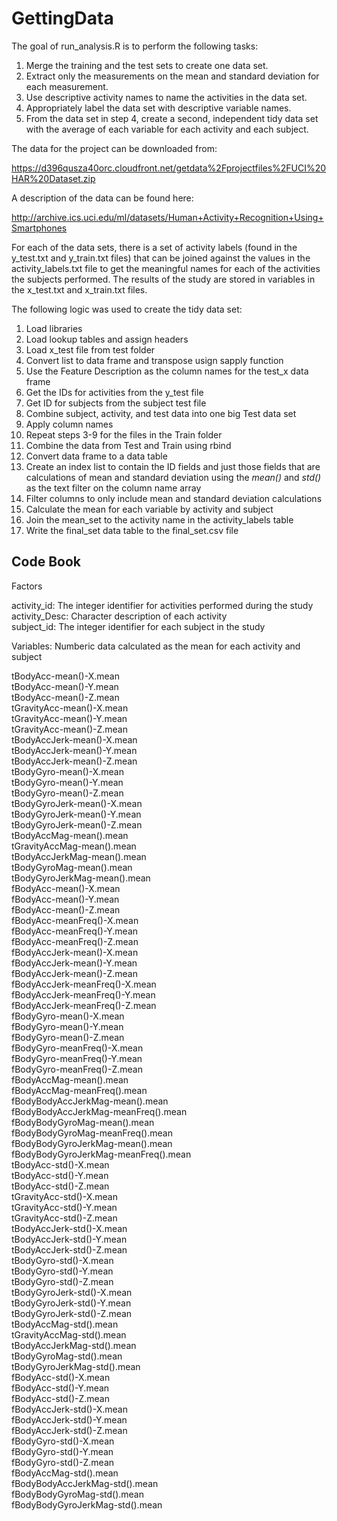 GettingData
===========
The goal of run_analysis.R is to perform the following tasks: <p>
1. Merge the training and the test sets to create one data set. <br>
2. Extract only the measurements on the mean and standard deviation for each measurement. <br>
3. Use descriptive activity names to name the activities in the data set. <br>
4. Appropriately label the data set with descriptive variable names. <br>
5. From the data set in step 4, create a second, independent tidy data set with the average of each variable for each activity and each subject. <p>
 
The data for the project can be downloaded from:<p>

https://d396qusza40orc.cloudfront.net/getdata%2Fprojectfiles%2FUCI%20HAR%20Dataset.zip <p>

A description of the data can be found here:<p>

http://archive.ics.uci.edu/ml/datasets/Human+Activity+Recognition+Using+Smartphones<p>

For each of the data sets, there is a set of activity labels (found in the y_test.txt and y_train.txt files) that can be joined against the values in the activity_labels.txt file to get the meaningful names for each of the activities the subjects performed. The results of the study are stored in variables in the x_test.txt and x_train.txt files.<p>



The following logic was used to create the tidy data set: <p>

1. Load libraries<br>
2. Load lookup tables and assign headers<br>
3. Load x_test file from test folder<br>
4. Convert list to data frame and transpose usign sapply function<br>
5. Use the Feature Description as the column names for the test_x data frame<br>
6. Get the IDs for activities from the y_test file<br>
7. Get ID for subjects from the subject test file<br>
8. Combine subject, activity, and test data into one big Test data set<br>
9. Apply column names<br>
10. Repeat steps 3-9 for the files in the Train folder<br>
11. Combine the data from Test and Train using rbind<br>
12. Convert data frame to a data table<br>
13. Create an index list to contain the ID fields and just those fields that are calculations of mean and standard deviation using the *mean()* and *std()* as the text filter on the column name array<br>
14. Filter columns to only include mean and standard deviation calculations <br>
15. Calculate the mean for each variable by activity and subject <br>
16. Join the mean_set to the activity name in the activity_labels table <br>
17. Write the final_set data table to the final_set.csv file<p>

<h2>Code Book</h2>
Factors<p>
activity_id: The integer identifier for activities performed during the study<br>
activity_Desc: Character description of each activity<br>
subject_id: The integer identifier for each subject in the study<p>

Variables: Numberic data calculated as the mean for each activity and subject<p>
tBodyAcc-mean()-X.mean<br>
tBodyAcc-mean()-Y.mean<br>
tBodyAcc-mean()-Z.mean<br>
tGravityAcc-mean()-X.mean<br>
tGravityAcc-mean()-Y.mean<br>
tGravityAcc-mean()-Z.mean<br>
tBodyAccJerk-mean()-X.mean<br>
tBodyAccJerk-mean()-Y.mean<br>
tBodyAccJerk-mean()-Z.mean<br>
tBodyGyro-mean()-X.mean<br>
tBodyGyro-mean()-Y.mean<br>
tBodyGyro-mean()-Z.mean<br>
tBodyGyroJerk-mean()-X.mean<br>
tBodyGyroJerk-mean()-Y.mean<br>
tBodyGyroJerk-mean()-Z.mean<br>
tBodyAccMag-mean().mean<br>
tGravityAccMag-mean().mean<br>
tBodyAccJerkMag-mean().mean<br>
tBodyGyroMag-mean().mean<br>
tBodyGyroJerkMag-mean().mean<br>
fBodyAcc-mean()-X.mean<br>
fBodyAcc-mean()-Y.mean<br>
fBodyAcc-mean()-Z.mean<br>
fBodyAcc-meanFreq()-X.mean<br>
fBodyAcc-meanFreq()-Y.mean<br>
fBodyAcc-meanFreq()-Z.mean<br>
fBodyAccJerk-mean()-X.mean<br>
fBodyAccJerk-mean()-Y.mean<br>
fBodyAccJerk-mean()-Z.mean<br>
fBodyAccJerk-meanFreq()-X.mean<br>
fBodyAccJerk-meanFreq()-Y.mean<br>
fBodyAccJerk-meanFreq()-Z.mean<br>
fBodyGyro-mean()-X.mean<br>
fBodyGyro-mean()-Y.mean<br>
fBodyGyro-mean()-Z.mean<br>
fBodyGyro-meanFreq()-X.mean<br>
fBodyGyro-meanFreq()-Y.mean<br>
fBodyGyro-meanFreq()-Z.mean<br>
fBodyAccMag-mean().mean<br>
fBodyAccMag-meanFreq().mean<br>
fBodyBodyAccJerkMag-mean().mean<br>
fBodyBodyAccJerkMag-meanFreq().mean<br>
fBodyBodyGyroMag-mean().mean<br>
fBodyBodyGyroMag-meanFreq().mean<br>
fBodyBodyGyroJerkMag-mean().mean<br>
fBodyBodyGyroJerkMag-meanFreq().mean<br>
tBodyAcc-std()-X.mean<br>
tBodyAcc-std()-Y.mean<br>
tBodyAcc-std()-Z.mean<br>
tGravityAcc-std()-X.mean<br>
tGravityAcc-std()-Y.mean<br>
tGravityAcc-std()-Z.mean<br>
tBodyAccJerk-std()-X.mean<br>
tBodyAccJerk-std()-Y.mean<br>
tBodyAccJerk-std()-Z.mean<br>
tBodyGyro-std()-X.mean<br>
tBodyGyro-std()-Y.mean<br>
tBodyGyro-std()-Z.mean<br>
tBodyGyroJerk-std()-X.mean<br>
tBodyGyroJerk-std()-Y.mean<br>
tBodyGyroJerk-std()-Z.mean<br>
tBodyAccMag-std().mean<br>
tGravityAccMag-std().mean<br>
tBodyAccJerkMag-std().mean<br>
tBodyGyroMag-std().mean<br>
tBodyGyroJerkMag-std().mean<br>
fBodyAcc-std()-X.mean<br>
fBodyAcc-std()-Y.mean<br>
fBodyAcc-std()-Z.mean<br>
fBodyAccJerk-std()-X.mean<br>
fBodyAccJerk-std()-Y.mean<br>
fBodyAccJerk-std()-Z.mean<br>
fBodyGyro-std()-X.mean<br>
fBodyGyro-std()-Y.mean<br>
fBodyGyro-std()-Z.mean<br>
fBodyAccMag-std().mean<br>
fBodyBodyAccJerkMag-std().mean<br>
fBodyBodyGyroMag-std().mean<br>
fBodyBodyGyroJerkMag-std().mean<br>
